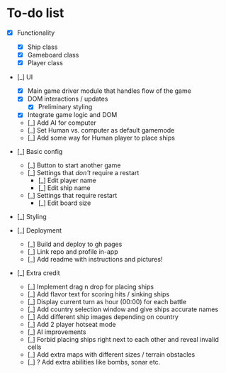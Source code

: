 # To-do list

- [x] Functionality

  - [x] Ship class
  - [x] Gameboard class
  - [x] Player class

- [_] UI

  - [x] Main game driver module that handles flow of the game
  - [x] DOM interactions / updates
    - [x] Preliminary styling
  - [x] Integrate game logic and DOM
  - [_] Add AI for computer
  - [_] Set Human vs. computer as default gamemode
  - [_] Add some way for Human player to place ships

- [_] Basic config
  - [_] Button to start another game
  - [_] Settings that *don't* require a restart
    - [_] Edit player name
    - [_] Edit ship name
  - [_] Settings that require restart
    - [_] Edit board size

- [_] Styling

- [_] Deployment

  - [_] Build and deploy to gh pages
  - [_] Link repo and profile in-app
  - [_] Add readme with instructions and pictures!

- [_] Extra credit

  - [_] Implement drag n drop for placing ships
  - [_] Add flavor text for scoring hits / sinking ships
  - [_] Display current turn as hour (00:00) for each battle
  - [_] Add country selection window and give ships accurate names
  - [_] Add different ship images depending on country
  - [_] Add 2 player hotseat mode
  - [_] AI improvements
  - [_] Forbid placing ships right next to each other and reveal invalid cells
  - [_] Add extra maps with different sizes / terrain obstacles
  - [_] ? Add extra abilities like bombs, sonar etc.
